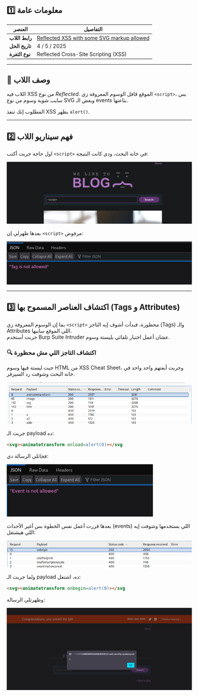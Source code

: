 ## 1️⃣ معلومات عامة

|العنصر|التفاصيل|
|---|---|
|**رابط اللاب**|[Reflected XSS with some SVG markup allowed](https://portswigger.net/web-security/cross-site-scripting/contexts/lab-some-svg-markup-allowed)|
|**تاريخ الحل**|4 / 5 / 2025|
|**نوع الثغرة**|Reflected Cross-Site Scripting (XSS)|

---

## 🔰 وصف اللاب

اللاب فيه XSS من نوع _Reflected_. الموقع قافل الوسوم المعروفة زي `<script>`، بس سايب شوية وسوم من نوع SVG وبعض الـ events بتاعتها.

المطلوب إنك تنفذ XSS يظهر `alert()`.

---

## 2️⃣ فهم سيناريو اللاب

اول حاجة جربت أكتب `<script>` في خانة البحث، ودي كانت النتيجة:

![Pasted image](../images/Pasted%20image%2020250504010910.png)

بعدها ظهرلي إن `<script>` مرفوض:

![Pasted image](../images/Pasted%20image%2020250504012241.png)

---

## 3️⃣ اكتشاف العناصر المسموح بها (Tags و Attributes)

بما إن الوسوم المعروفة زي `<script>` محظورة، فبدأت أشوف إيه التاجز (Tags) والـ Attributes اللي الموقع سايبها.  
جربت أستخدم Burp Suite Intruder عشان أعمل اختبار تلقائي بليستة وسوم.

### 🔍 اكتشاف التاجز اللي مش محظورة

جبت ليستة فيها وسوم HTML من XSS Cheat Sheet، وجربت أبعتهم واحد واحد في خانة البحث وشوفت رد السيرفر.

![Pasted image](../images/Pasted%20image%2020250504012635.png)

جربت الـ payload ده:

```html
<svg><animatetransform onload=alert(0)></svg
```

فجاتلي الرسالة دي:

![Pasted image](../images/Pasted%20image%2020250504012756.png)

بعدها قررت أعمل نفس الخطوة بس أغير الأحداث (events) اللي بستخدمها وشوفت إيه اللي هيشتغل:

![Pasted image](../images/Pasted%20image%2020250504012831.png)

ولما جربت الـ payload ده، اشتغل:

```html
<svg><animatetransform onbegin=alert(0)></svg
```

وظهرتلي الرسالة:

![Pasted image](../images/Pasted%20image%2020250504012931.png)

